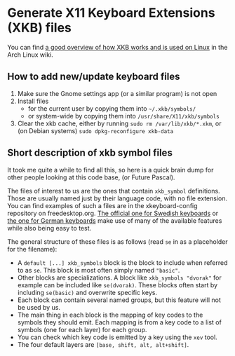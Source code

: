 # Generate X11 Keyboard Extensions (XKB) files

You can find [a good overview of how XKB works and is used on Linux][1]
in the Arch Linux wiki.

[1]: https://wiki.archlinux.org/index.php/X_keyboard_extension

## How to add new/update keyboard files

1. Make sure the Gnome settings app (or a similar program) is not open
2. Install files
    - for the current user by copying them into `~/.xkb/symbols/`
    - or system-wide by copying them into `/usr/share/X11/xkb/symbols`
3. Clear the xkb cache,
    either by running `sudo rm /var/lib/xkb/*.xkm`,
    or (on Debian systems) `sudo dpkg-reconfigure xkb-data`

## Short description of xkb symbol files

It took me quite a while to find all this,
so here is a quick brain dump for other people looking at this code base,
(or Future Pascal).

The files of interest to us are the ones that contain `xkb_symbol` definitions.
Those are usually named just by their language code,
with no file extension.
You can find examples of such a files are
in the xkeyboard-config repository on freedesktop.org.
[The official one for Swedish keyboards][se]
or [the one for German keyboards][de]
make use of many of the available features
while also being easy to test.

[se]: https://gitlab.freedesktop.org/xkeyboard-config/xkeyboard-config/-/blob/835044ad75c5935958f93214b9e2d942afd07686/symbols/se
[de]: https://gitlab.freedesktop.org/xkeyboard-config/xkeyboard-config/-/blob/835044ad75c5935958f93214b9e2d942afd07686/symbols/de

The general structure of these files is as follows
(read `se` in as a placeholder for the filename):

- A `default [...] xkb_symbols` block is the block to include when referred to as `se`.
  This block is most often simply named `"basic"`.
- Other blocks are specializations.
  A block like `xkb_symbols "dvorak"` for example can be included like `se(dvorak)`.
  These blocks often start by including `se(basic)` and overwrite specific keys.
- Each block can contain several named groups, but this feature will not be used by us.
- The main thing in each block is the mapping of key codes to the symbols they should emit.
  Each mapping is from a key code to a list of symbols (one for each layer) for each group.
- You can check which key code is emitted by a key using the `xev` tool.
- The four default layers are `[base, shift, alt, alt+shift]`.
